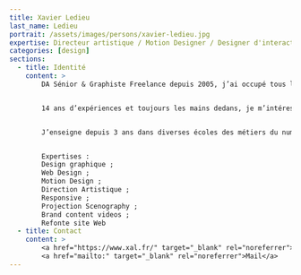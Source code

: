 ```yaml
---
title: Xavier Ledieu
last_name: Ledieu
portrait: /assets/images/persons/xavier-ledieu.jpg
expertise: Directeur artistique / Motion Designer / Designer d'interactions
categories: [design]
sections:
  - title: Identité
    content: >
        DA Sénior & Graphiste Freelance depuis 2005, j’ai occupé tous les postes de la chaine de production design numérique, je travaille actuellement sur des projets de refonte graphique en intervenant aussi sur le dispositif interactif et l’animation.


        14 ans d’expériences et toujours les mains dedans, je m’intéresse un peu plus aujourd’hui à la direction de création lorsque mes clients ont besoin d’un accompagnement plus solide sur le positionnement et leur stratégie visuelle.


        J’enseigne depuis 3 ans dans diverses écoles des métiers du numérique sur des modules type « workshop » s’étalant sur une semaine.


        Expertises :
        Design graphique ;
        Web Design ;
        Motion Design ;
        Direction Artistique ;
        Responsive ;
        Projection Scenography ;
        Brand content videos ;
        Refonte site Web
  - title: Contact
    content: >
        <a href="https://www.xal.fr/" target="_blank" rel="noreferrer">Site</a> –
        <a href="mailto:" target="_blank" rel="noreferrer">Mail</a>
---
```

